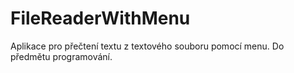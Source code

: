 # FileReaderWithMenu
Aplikace pro přečtení textu z textového souboru pomocí menu. Do předmětu programování.
